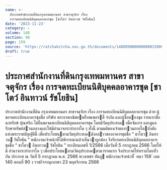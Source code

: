 ```yaml
---
name: >-
  ประกาศสำนักงานที่ดินกรุงเทพมหานคร สาขาจตุจักร เรื่อง
  การจดทะเบียนนิติบุคคลอาคารชุด [ชาโตว์ อินทาวน์ รัชโยธิน]
date: '2023-11-23'
category: ง
volume: 140
section: 90
page: 159
source: 'https://ratchakitcha.soc.go.th/documents/140D090N0000000015900.pdf'
draft: true
---
```


# ประกาศสำนักงานที่ดินกรุงเทพมหานคร สาขาจตุจักร เรื่อง การจดทะเบียนนิติบุคคลอาคารชุด [ชาโตว์ อินทาวน์ รัชโยธิน]

ประกาศสํานักงานที่ดิน กรุงเทพมหานคร สาขาจตุจักร เรื่อง การจดทะเบียนนิติบุคคลอาคารชุด ด้วย ผู้ขอจดทะเบียนอาคารชุดชื่อ บริษัท พระยาพาณิชยพร็อพเพอรตี้ จํากัด และผู้ซื้อหองชุด รายแรกชื่อ นายรักษ์ ปุณฑริก ได้ยื่นขอจดทะเบียนนิติบุคคลอาคารชุด โดยมีวัตถุประสงค เพื่อจัดการ และดูแลรักษาทรัพย์สวนกลางและให้มีอํานาจกระทําการใด ๆ ทั้งนี้ ตามมติของเจ้าของรวมภายใตบังคับ แห่งพระราชบัญญัตินี้ เพื่อประโยชนตามวัตถุประสงคดังกลาวของอาคารชุดชื่อ “ ชาโตว อินทาวน รัชโยธิน ” พนักงานเจ้าหน้าที่ได้พิจารณาแล้วเห็นวาถูกต้อง จึงรับจดทะเบียนนิติบุคคลอาคารชุดชื่อ “ ชาโตว อินทาวน รัชโยธิน ” ทะเบียนเลขที่ 1/2566 เมื่อวันที่ 5 กรกฎาคม 2566 โดยให้มี อํานาจกระทําการใด ๆ เพื่อประโยชนตามวัตถุประสงคตามวรรคแรก จึงประกาศให้ทราบโดยทั่วกัน ประกาศ ณ วันที่ 5 กรกฎาคม พ.ศ. 2566 พวงเพชร ทัดภู พนักงานเจ้าหน้าที่ ้ หนา 159 ่ เลม 140 ตอนที่ 90 ง ราชกิจจานุเบกษา 23 พฤศจิกายน 2566
